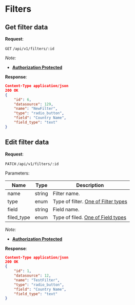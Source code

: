 # Filters

## Get filter data

**Request**:

`GET` `/api/v1/filters/:id`

*Note:*

- **[Authorization Protected](authentication.md)**

**Response**:

```json
Content-Type application/json
200 OK
{
    "id": 6,
    "datasource": 129,
    "name": "NewFilter",
    "type": "radio_button",
    "field": "Country Name",
    "field_type": "text"
}
```

## Edit filter data

**Request**:

`PATCH` `/api/v1/filters/:id`

Parameters:

Name       | Type     | Description
-----------|----------|----------------------------------------------
name       | string   | Filter name.
type       | enum     | Type of filter. [One of Filter types](#enums)
field      | string   | Field name.
filed_type | enum     | Type of filed. [One of Field types](#enums)

*Note:*

- **[Authorization Protected](authentication.md)**

**Response**:

```json
Content-Type application/json
200 OK
{
    "id": 1,
    "datasource": 12,
    "name": "TestFilter",
    "type": "radio_button",
    "field": "Country Name",
    "field_type": "text"
}
```